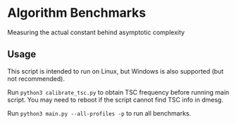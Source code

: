 # Algorithm Benchmarks

Measuring the actual constant behind asymptotic complexity

## Usage

This script is intended to run on Linux, but Windows is also supported (but not recommended).

Run `python3 calibrate_tsc.py` to obtain TSC frequency before running main script. You may need to reboot if the script cannot find TSC info in dmesg.

Run `python3 main.py --all-profiles -p` to run all benchmarks.
